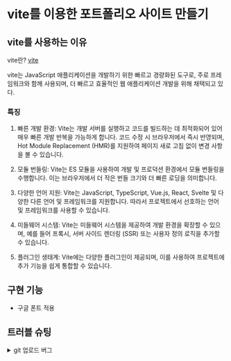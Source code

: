 # vite를 이용한 포트폴리오 사이트 만들기

## vite를 사용하는 이유
vite란? [vite](https://ko.vitejs.dev/guide/)

vite는 JavaScript 애플리케이션을 개발하기 위한 빠르고 경량화된 도구로,
주로 프레임워크와 함께 사용되며, 더 빠르고 효율적인 웹 애플리케이션 개발을 위해 채택되고 있다.

### 특징
1. 빠른 개발 환경: Vite는 개발 서버를 실행하고 코드를 빌드하는 데 최적화되어 있어 매우 빠른 개발 반복을 가능하게 합니다. 코드 수정 시 브라우저에서 즉시 반영되며, Hot Module Replacement (HMR)를 지원하여 페이지 새로 고침 없이 변경 사항을 볼 수 있습니다.

2. 모듈 번들링: Vite는 ES 모듈을 사용하여 개발 및 프로덕션 환경에서 모듈 번들링을 수행합니다. 이는 브라우저에서 더 작은 번들 크기와 더 빠른 로딩을 의미합니다.

3. 다양한 언어 지원: Vite는 JavaScript, TypeScript, Vue.js, React, Svelte 및 다양한 다른 언어 및 프레임워크를 지원합니다. 따라서 프로젝트에서 선호하는 언어 및 프레임워크를 사용할 수 있습니다.

4. 미들웨어 시스템: Vite는 미들웨어 시스템을 제공하여 개발 환경을 확장할 수 있으며, 예를 들어 프록시, 서버 사이드 렌더링 (SSR) 또는 사용자 정의 로직을 추가할 수 있습니다.

5. 플러그인 생태계: Vite에는 다양한 플러그인이 제공되며, 이를 사용하여 프로젝트에 추가 기능을 쉽게 통합할 수 있습니다.

## 구현 기능
- 구글 폰트 적용
## 트러블 슈팅
<details>
<summary>git 업로드 버그</summary>
권한으로 인한 업로드 버그 > 해결
git remote set-url origin https://chfhr11@github.com/chfhr11/vite-project2023.git

</details>
